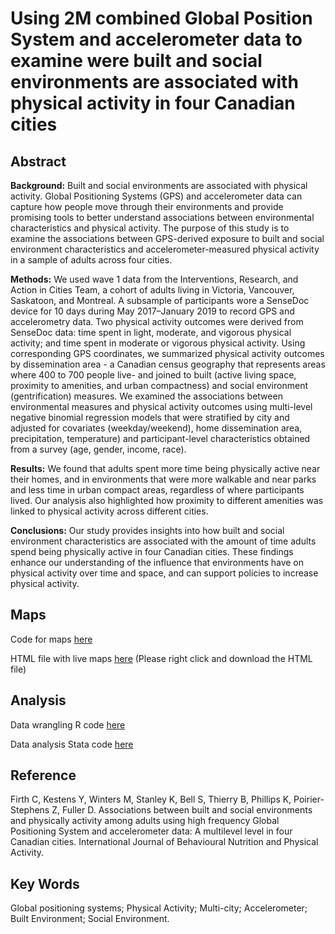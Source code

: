 # Using 2M combined Global Position System and accelerometer data to examine were built and social environments are associated with physical activity in four Canadian cities

## Abstract

**Background:** Built and social environments are associated with physical activity. Global Positioning Systems (GPS) and accelerometer data can capture how people move through their environments and provide promising tools to better understand associations between environmental characteristics and physical activity. The purpose of this study is to examine the associations between GPS-derived exposure to built and social environment characteristics and accelerometer-measured physical activity in a sample of adults across four cities. 

**Methods:** We used wave 1 data from the Interventions, Research, and Action in Cities Team, a cohort of adults living in Victoria, Vancouver, Saskatoon, and Montreal. A subsample of participants wore a SenseDoc device for 10 days during May 2017–January 2019 to record GPS and accelerometry data. Two physical activity outcomes were derived from SenseDoc data: time spent in light, moderate, and vigorous physical activity; and time spent in moderate or vigorous physical activity. Using corresponding GPS coordinates, we summarized physical activity outcomes by dissemination area - a Canadian census geography that represents areas where 400 to 700 people live- and joined to built (active living space, proximity to amenities, and urban compactness) and social environment (gentrification) measures. We examined the associations between environmental measures and physical activity outcomes using multi-level negative binomial regression models that were stratified by city and adjusted for covariates (weekday/weekend), home dissemination area, precipitation, temperature) and participant-level characteristics obtained from a survey (age, gender, income, race).

**Results:** We found that adults spent more time being physically active near their homes, and in environments that were more walkable and near parks and less time in urban compact areas, regardless of where participants lived. Our analysis also highlighted how proximity to different amenities was linked to physical activity across different cities.

**Conclusions:** Our study provides insights into how built and social environment characteristics are associated with the amount of time adults spend being physically active in four Canadian cities. These findings enhance our understanding of the influence that environments have on physical activity over time and space, and can support policies to increase physical activity. 

## Maps

Code for maps [here](https://github.com/TeamINTERACT/publications/blob/master/environment_gps_pa_2021_Firth/maps_online_supplement.Rmd)  

HTML file with live maps [here](https://github.com/TeamINTERACT/publications/raw/master/environment_gps_pa_2021_Firth/maps_online_supplement.html) (Please right click and download the HTML file) 

## Analysis

Data wrangling R code [here](https://github.com/TeamINTERACT/publications/blob/master/environment_gps_pa_2021_Firth/data_wrangling.RMD)  

Data analysis Stata code [here](https://github.com/TeamINTERACT/publications/blob/master/environment_gps_pa_2021_Firth/stata_code.md)

## Reference

Firth C, Kestens Y, Winters M, Stanley K, Bell S, Thierry B, Phillips K, Poirier-Stephens Z, Fuller D. Associations between built and social environments and physically activity among adults using high frequency Global Positioning System and accelerometer data: A multilevel level in four Canadian cities. International Journal of Behavioural Nutrition and Physical Activity.

## Key Words 

Global positioning systems; Physical Activity; Multi-city; Accelerometer; Built Environment; Social Environment.
